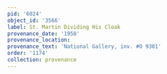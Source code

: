 ```yaml
---
pid: '6024'
object_id: '3566'
label: St. Martin Dividing His Cloak
provenance_date: '1958'
provenance_location:
provenance_text: 'National Gallery, inv. #O 9301'
order: '1174'
collection: provenance
---
```

